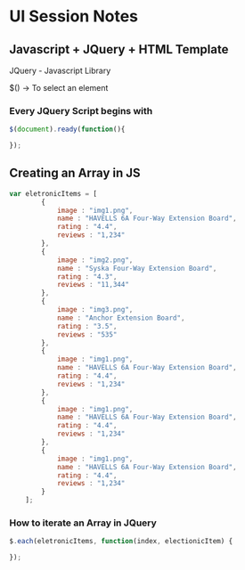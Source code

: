 # UI Session Notes 

## Javascript + JQuery + HTML Template 

JQuery - Javascript Library

$() -> To select an element

### Every JQuery Script begins with 

```js
$(document).ready(function(){

});
```

## Creating an Array in JS

```js
var eletronicItems = [
        {
            image : "img1.png",
            name : "HAVELLS 6A Four-Way Extension Board",
            rating : "4.4",
            reviews : "1,234"
        },
        {
            image : "img2.png",
            name : "Syska Four-Way Extension Board",
            rating : "4.3",
            reviews : "11,344"
        },
        {
            image : "img3.png",
            name : "Anchor Extension Board",
            rating : "3.5",
            reviews : "535"
        },
        {
            image : "img1.png",
            name : "HAVELLS 6A Four-Way Extension Board",
            rating : "4.4",
            reviews : "1,234"
        },
        {
            image : "img1.png",
            name : "HAVELLS 6A Four-Way Extension Board",
            rating : "4.4",
            reviews : "1,234"
        },
        {
            image : "img1.png",
            name : "HAVELLS 6A Four-Way Extension Board",
            rating : "4.4",
            reviews : "1,234"
        }
    ];
```

### How to iterate an Array in JQuery 


```js
$.each(eletronicItems, function(index, electionicItem) {

});
```

